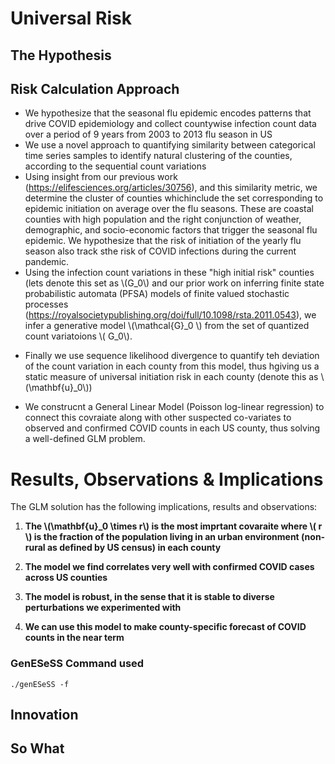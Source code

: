 # Universal Risk

## The Hypothesis


##  Risk Calculation Approach

+ We hypothesize that the seasonal flu epidemic encodes patterns that drive COVID epidemiology and collect countywise infection count data over a period of 9 years from 2003 to 2013 flu season in US
+ We use a novel approach to quantifying similarity between categorical time series samples to identify natural clustering of the counties, according to the sequential count variations
+ Using insight from our previous work (https://elifesciences.org/articles/30756), and this similarity metric,  we determine the cluster of counties whichinclude the set corresponding to epidemic initiation on average over the flu seasons. These are  coastal counties with high population  and the right conjunction of weather, demographic, and socio-economic factors that trigger the seasonal flu epidemic. We hypothesize that the risk of initiation of the yearly flu season also track sthe risk of COVID infections during the current pandemic.
+ Using the infection count variations in these "high initial risk" counties (lets denote this set as  \\\(G_0\\\)  and our prior work on inferring finite state probabilistic automata (PFSA) models of finite valued  stochastic processes (https://royalsocietypublishing.org/doi/full/10.1098/rsta.2011.0543), we infer a generative model \\\(\mathcal{G}_0 \\\) from the set of quantized count variatoions \\\( G_0\\\).

 <!--img src="http://34.66.189.202:4567/uploads/mc.png"  width="250"/-->  


+ Finally we use sequence likelihood divergence to quantify teh deviation of the count variation in each county from this model, thus hgiving us a static measure of universal initiation risk in each county (denote this as \\\(\mathbf{u}_0\\\))

 <!--img src="http://34.66.189.202:4567/uploads/urisk.png"  width="250"/-->  


+ We construcnt a General Linear Model (Poisson log-linear regression) to connect this covraiate along with other suspected co-variates to observed and confirmed COVID counts in each US county, thus solving a well-defined GLM problem.

# Results, Observations & Implications

<!--img src="http://34.66.189.202:4567/uploads/fig3.png" width="500"/--> 


The GLM solution has the following implications, results and observations:
1. **The \\\(\mathbf{u}_0 \times r\\\) is the most imprtant covaraite where \\\( r \\\) is the fraction of the population living in an urban environment (non-rural as defined by US census)  in each county**

2. **The model we find correlates very well with confirmed COVID cases across US counties**

3. **The model is robust, in the sense that it is stable to diverse perturbations we experimented with**

4. **We can use this model to make county-specific forecast of  COVID counts in the near term**



### GenESeSS Command used
`
./genESeSS -f 
`


## Innovation

## So What

